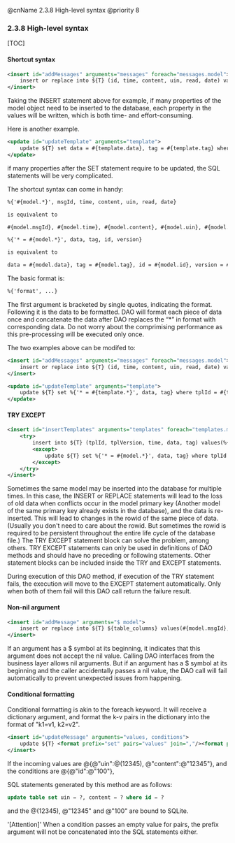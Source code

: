 @cnName 2.3.8 High-level syntax
@priority 8

### 2.3.8 High-level syntax

[TOC]

#### Shortcut syntax

```XML
<insert id="addMessages" arguments="messages" foreach="messages.model">
    insert or replace into ${T} (id, time, content, uin, read, date) values(#{model.msgId}, #{model.time}, #{model.content}, #{model.uin}, #{model.read}, #{model.date})
</insert>
```

Taking the INSERT statement above for example, if many properties of the model object need to be inserted to the database, each property in the values will be written, which is both time- and effort-consuming. 

Here is another example. 

```XML
<update id="updateTemplate" arguments="template">
    update ${T} set data = #{template.data}, tag = #{template.tag} where tplId = #{template.id} and tplVersion = #{template.tplVersion}
</update>
```

if many properties after the SET statement require to be updated, the SQL statements will be very complicated. 

The shortcut syntax can come in handy: 

```XML
%{'#{model.*}', msgId, time, content, uin, read, date}

is equivalent to

#{model.msgId}, #{model.time}, #{model.content}, #{model.uin}, #{model.read}, #{model.date}
```
```XML
%{'* = #{model.*}', data, tag, id, version}

is equivalent to

data = #{model.data}, tag = #{model.tag}, id = #{model.id}, version = #{model.version}
```

The basic format is: 
```XML
%{'format', ...}
```
The first argument is bracketed by single quotes, indicating the format. Following it is the data to be formatted.  DAO will format each piece of data once and concatenate the data after DAO replaces the “*” in format with corresponding data. 
Do not worry about the comprimising performance as this pre-processing will be executed only once. 

The two examples above can be modifed to: 
```XML
<insert id="addMessages" arguments="messages" foreach="messages.model">
    insert or replace into ${T} (id, time, content, uin, read, date) values(%{'#{model.*}', msgId, time, content, uin, read, date})
</insert>

<update id="updateTemplate" arguments="template">
    update ${T} set %{'* = #{template.*}', data, tag} where tplId = #{template.id} and tplVersion = #{template.tplVersion}
</update>
```

#### TRY EXCEPT

```xml
<insert id="insertTemplates" arguments="templates" foreach="templates.model">
    <try>
        insert into ${T} (tplId, tplVersion, time, data, tag) values(%{'#{model.*}', tplId, tplVersion, time, data, tag})
        <except>
            update ${T} set %{'* = #{model.*}', data, tag} where tplId = #{model.tplId} and tplVersion = #{model.tplVersion}
        </except>
    </try>
</insert>
```
Sometimes the same model may be inserted into the database for multiple times. In this case, the INSERT or REPLACE statements will lead to the loss of old data when conflicts occur in the model primary key (Another model of the same primary key already exists in the database), and the data is re-inserted. This will lead to changes in the rowid of the same piece of data. (Usually you don't need to care about the rowid. But sometimes the rowid is required to be persistent throughout the entire life cycle of the database file.) The TRY EXCEPT statement block can solve the problem, among others. TRY EXCEPT statements can only be used in definitions of DAO methods and should have no preceding or following statements. Other statement blocks can be included inside the TRY and EXCEPT statements.

During execution of this DAO method, if execution of the TRY statement fails, the execution will move to the EXCEPT statement automatically. Only when both of them fail will this DAO call return the failure result.

#### Non-nil argument

```XML
<insert id="addMessage" arguments="$ model">
    insert or replace into ${T} ${table_columns} values(#{model.msgId}, #{model.time}, #{model.content}, #{model.uin}, #{model.read}, #{model.date})
</insert>
```
If an argument has a $ symbol at its beginning, it indicates that this argument does not accept the nil value. Calling DAO interfaces from the business layer allows nil arguments. But if an argument has a $ symbol at its beginning and the caller accidentally passes a nil value, the DAO call will fail automatically to prevent unexpected issues from happening.

#### Conditional formatting

Conditional formatting is akin to the foreach keyword. It will receive a dictionary argument, and format the k-v pairs in the dictionary into the format of "k1=v1, k2=v2". 

```XML
<insert id="updateMessage" arguments="values, conditions">
    update ${T} <format prefix="set" pairs="values" join=","/><format prefix="where" pairs="conditions" join="and"/>
</insert>
```

If the incoming values are @{@"uin":@(12345), @"content":@"12345"}, and the conditions are @{@"id":@"100"}, 

SQL statements generated by this method are as follows: 
```SQL
update table set uin = ?, content = ? where id = ?
```

and the @(12345), @"12345" and @"100" are bound to SQLite. 

'[Attention]' When a condition passes an empty value for pairs, the prefix argument will not be concatenated into the SQL statements either. 

